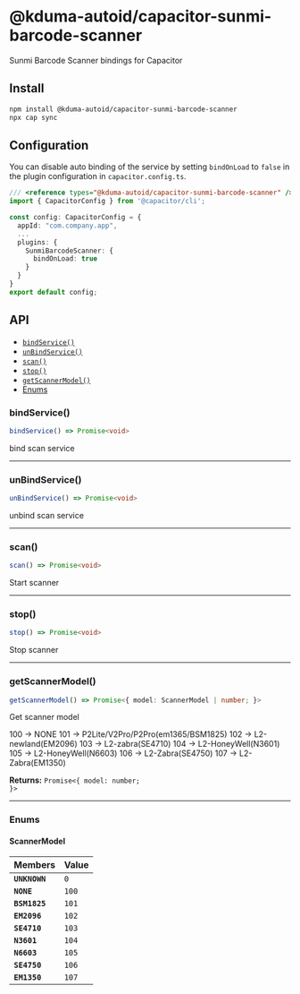 # @kduma-autoid/capacitor-sunmi-barcode-scanner

Sunmi Barcode Scanner bindings for Capacitor

## Install

```bash
npm install @kduma-autoid/capacitor-sunmi-barcode-scanner
npx cap sync
```
## Configuration

You can disable auto binding of the service by setting `bindOnLoad` to `false` in the plugin configuration in `capacitor.config.ts`.

```typescript
/// <reference types="@kduma-autoid/capacitor-sunmi-barcode-scanner" />
import { CapacitorConfig } from '@capacitor/cli';

const config: CapacitorConfig = {
  appId: "com.company.app",
  ...
  plugins: {
    SunmiBarcodeScanner: {
      bindOnLoad: true
    }
  }
}
export default config;
```

## API

<docgen-index>

* [`bindService()`](#bindservice)
* [`unBindService()`](#unbindservice)
* [`scan()`](#scan)
* [`stop()`](#stop)
* [`getScannerModel()`](#getscannermodel)
* [Enums](#enums)

</docgen-index>

<docgen-api>
<!--Update the source file JSDoc comments and rerun docgen to update the docs below-->

### bindService()

```typescript
bindService() => Promise<void>
```

bind scan service

--------------------


### unBindService()

```typescript
unBindService() => Promise<void>
```

unbind scan service

--------------------


### scan()

```typescript
scan() => Promise<void>
```

Start scanner

--------------------


### stop()

```typescript
stop() => Promise<void>
```

Stop scanner

--------------------


### getScannerModel()

```typescript
getScannerModel() => Promise<{ model: ScannerModel | number; }>
```

Get scanner model

100 → NONE
101 → P2Lite/V2Pro/P2Pro(em1365/BSM1825)
102 → L2-newland(EM2096)
103 → L2-zabra(SE4710)
104 → L2-HoneyWell(N3601)
105 → L2-HoneyWell(N6603)
106 → L2-Zabra(SE4750)
107 → L2-Zabra(EM1350)

**Returns:** <code>Promise&lt;{ model: number; }&gt;</code>

--------------------


### Enums


#### ScannerModel

| Members       | Value            |
| ------------- | ---------------- |
| **`UNKNOWN`** | <code>0</code>   |
| **`NONE`**    | <code>100</code> |
| **`BSM1825`** | <code>101</code> |
| **`EM2096`**  | <code>102</code> |
| **`SE4710`**  | <code>103</code> |
| **`N3601`**   | <code>104</code> |
| **`N6603`**   | <code>105</code> |
| **`SE4750`**  | <code>106</code> |
| **`EM1350`**  | <code>107</code> |

</docgen-api>
